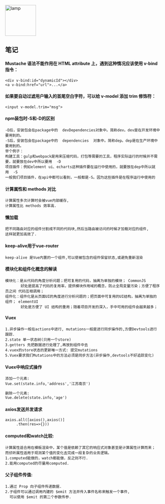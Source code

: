 
<p align="left"><img src="https://kinghuuu.github.io/Images/lamp.png" alt="lamp" width="100"/></p>

## 笔记
#### Mustache 语法不能作用在 HTML attribute 上，遇到这种情况应该使用 v-bind 指令：
```
<div v-bind:id="dynamicId"></div>
<a v-bind:href="url">...</a>
```

#### 如果要自动过滤用户输入的首尾空白字符，可以给 v-model 添加 trim 修饰符：
```
<input v-model.trim="msg">
```

#### npm装包时-S和-D的区别
```
-D后，安装包会在package中的  devDependencies对象中。简称dev。dev是在开发环境中要用到的。
-S后，安装包会在package中的  dependencies  对象中。简称dep。dep是在生产环境中要用到的。
举个例子：
构建工具：gulp和webpack是用来压缩代码，打包等需要的工具，程序实际运行的时候并不需要，就要放在dev中所以要用  -D
项目插件：例如element ui、echarts这种插件要在运行中使用的，就要放在dep中所以就用  -S
一般我们项目插件，在api中都可以看到，一般都是-S。因为这些插件是在程序运行中使用的
```

#### 计算属性和 methods 对比
```
计算属性多次计算时会被vue内部缓存,
计算属性比 methods 效率高.
```

#### 懒加载
```
把不同路由对应的组件分割成不同的代码块,然后当路由被访问的时候才加载对应的组件,
这样就更加高效了.
```

#### keep-alive用于vue-router
```
keep-alive 是Vue内置的一个组件,可以使被包含的组件保留状态,或避免重新渲染
```

#### 模块化和组件化概念的解读
```
模块化：是从代码的角度分析问题；把可复用的代码，抽离为单独的模块； CommonJS
       好处是提高了代码的复用率，提供模块作用域的概念，防止全局变量污染；方便了程序员之间 代码互相调用；
组件化：组件化是从页面UI的角度进行分析问题的；把页面中可复用的UI结构，抽离为单独的组件； elementUI
       好处是方便了 UI 结构的重用；随着项目开发的深入，手中可用的组件会越来越多；
```

#### Vuex
```
1.异步操作一般在actions中进行, mutations一般是进行同步操作的,方便Devtools进行跟踪.
2.state 单一状态树(只用一个store)
3.getters 先把数据进行处理了,再放到组件中去
4.vuex的store状态的更新唯一方式: 提交mutations
5.Vuex要求我们Mutations中的方法必须是同步方法(异步操作,devtools不好追踪变化)
```

#### Vuex中响应式操作
```
添加一个元素:
Vue.set(state.info,'address','江苏南京')

删除一个元素:
Vue.delete(state.info,'age')
```

#### axios发送并发请求
```
axios.all([axios(),axios()]
     .then(res=>{}))
```

#### computed和watch比较:
```
计算属性适合用在模板渲染中，某个值是依赖了其它的响应式对象甚至是计算属性计算而来；
而侦听属性适用于观测某个值的变化去完成一段复杂的业务逻辑。
1.computed能做的，watch都能做，反之则不行.
2.能用computed的尽量用computed.
```

#### 父子组件传值:
```
1.通过 Prop 向子组件传递数据.
2.子组件可以通过调用内建的 $emit 方法并传入事件名称来触发一个事件,
  可以使用 $emit 的第二个参数传参.
```





